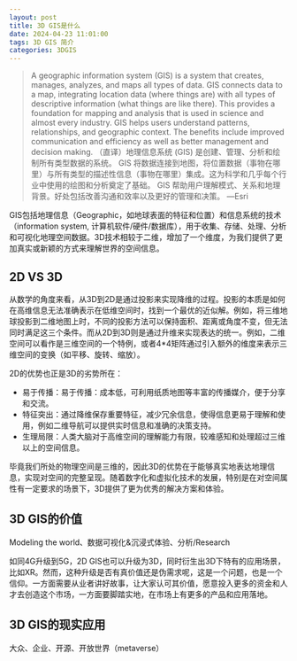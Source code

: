 ```yaml
---
layout: post
title: 3D GIS是什么
date: 2024-04-23 11:01:00
tags: 3D GIS 简介
categories: 3DGIS
---
```


> A geographic information system (GIS) is a system that creates, manages, analyzes, and maps all types of data. GIS connects data to a map, integrating location data (where things are) with all types of descriptive information (what things are like there). This provides a foundation for mapping and analysis that is used in science and almost every industry. GIS helps users understand patterns, relationships, and geographic context. The benefits include improved communication and efficiency as well as better management and decision making.
> （直译）地理信息系统 (GIS) 是创建、管理、分析和绘制所有类型数据的系统。 GIS 将数据连接到地图，将位置数据（事物在哪里）与所有类型的描述性信息（事物在哪里）集成。这为科学和几乎每个行业中使用的绘图和分析奠定了基础。 GIS 帮助用户理解模式、关系和地理背景。好处包括改善沟通和效率以及更好的管理和决策。
> —Esri

GIS包括地理信息（Geographic，如地球表面的特征和位置）和信息系统的技术（information system, 计算机软件/硬件/数据库），用于收集、存储、处理、分析和可视化地理空间数据。3D技术相较于二维，增加了一个维度，为我们提供了更加真实或新颖的方式来理解世界的空间信息。

## 2D VS 3D

从数学的角度来看，从3D到2D是通过投影来实现降维的过程。投影的本质是如何在高维信息无法准确表示在低维空间时，找到一个最优的近似解。例如，将三维地球投影到二维地图上时，不同的投影方法可以保持面积、距离或角度不变，但无法同时满足这三个条件。而从2D到3D则是通过升维来实现表达的统一。例如，二维空间可以看作是三维空间的一个特例，或者4*4矩阵通过引入额外的维度来表示三维空间的变换（如平移、旋转、缩放）。

2D的优势也正是3D的劣势所在：

- 易于传播：易于传播：成本低，可利用纸质地图等丰富的传播媒介，便于分享和交流。
- 特征突出：通过降维保存重要特征，减少冗余信息，使得信息更易于理解和使用，例如二维导航可以提供实时信息和准确的决策支持。
- 生理局限：人类大脑对于高维空间的理解能力有限，较难感知和处理超过三维以上的空间信息。

毕竟我们所处的物理空间是三维的，因此3D的优势在于能够真实地表达地理信息，实现对空间的完整呈现。随着数字化和虚拟化技术的发展，特别是在对空间属性有一定要求的场景下，3D提供了更为优秀的解决方案和体验。

## 3D GIS的价值

Modeling the world、数据可视化&沉浸式体验、分析/Research

如同4G升级到5G，2D GIS也可以升级为3D，同时衍生出3D下特有的应用场景，比如XR。然而，这种升级是否有真价值还是伪需求呢，这是一个问题，也是一个信仰。一方面需要从业者讲好故事，让大家认可其价值，愿意投入更多的资金和人才去创造这个市场，一方面要脚踏实地，在市场上有更多的产品和应用落地。

## 3D GIS的现实应用

大众、企业、开源、开放世界（metaverse）
